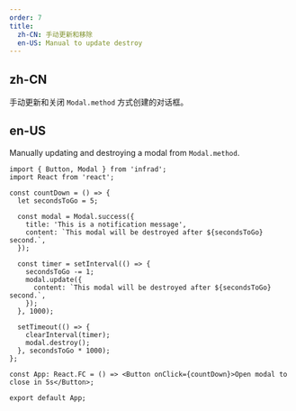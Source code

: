 ```yaml
---
order: 7
title:
  zh-CN: 手动更新和移除
  en-US: Manual to update destroy
---
```


## zh-CN

手动更新和关闭 `Modal.method` 方式创建的对话框。

## en-US

Manually updating and destroying a modal from `Modal.method`.

```tsx
import { Button, Modal } from 'infrad';
import React from 'react';

const countDown = () => {
  let secondsToGo = 5;

  const modal = Modal.success({
    title: 'This is a notification message',
    content: `This modal will be destroyed after ${secondsToGo} second.`,
  });

  const timer = setInterval(() => {
    secondsToGo -= 1;
    modal.update({
      content: `This modal will be destroyed after ${secondsToGo} second.`,
    });
  }, 1000);

  setTimeout(() => {
    clearInterval(timer);
    modal.destroy();
  }, secondsToGo * 1000);
};

const App: React.FC = () => <Button onClick={countDown}>Open modal to close in 5s</Button>;

export default App;
```
